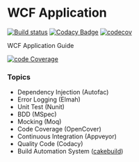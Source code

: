 # WCF Application
[![Build status](https://ci.appveyor.com/api/projects/status/i3fjcwmk4656fne9?svg=true)](https://ci.appveyor.com/project/giansalex/wcf-dependency-injection) 
[![Codacy Badge](https://api.codacy.com/project/badge/Grade/0be4b9f70fe4474aae1e4f236f62c37c)](https://www.codacy.com/app/giansalex/wcf-dependency-injection?utm_source=github.com&amp;utm_medium=referral&amp;utm_content=giansalex/wcf-dependency-injection&amp;utm_campaign=Badge_Grade)
[![codecov](https://codecov.io/gh/giansalex/wcf-dependency-injection/branch/master/graph/badge.svg)](https://codecov.io/gh/giansalex/wcf-dependency-injection)
    
WCF Application Guide

[![code Coverage](https://codecov.io/gh/giansalex/wcf-dependency-injection/commit/1a1da42b08c993d4cfc2c541b0c17b84ce890736/graphs/sunburst.svg)](https://codecov.io/gh/giansalex/wcf-dependency-injection)

### Topics
- Dependency Injection (Autofac)
- Error Logging (Elmah)
- Unit Test (Nunit)
- BDD (MSpec)
- Mocking  (Moq)
- Code Coverage (OpenCover)
- Continuous Integration (Appveyor)
- Quality Code (Codacy)
- Build Automation System ([cakebuild](https://cakebuild.net/))
